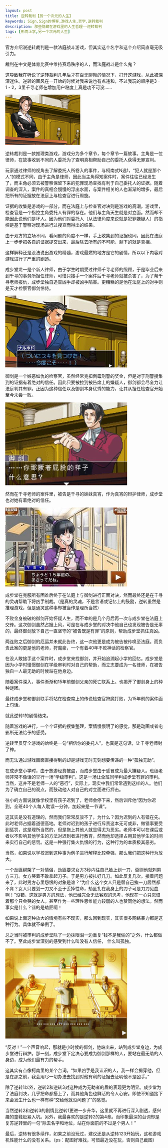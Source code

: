 ```yaml
---
layout: post
title: 逆转裁判【另一个次元的人生】
keywords: Sign,Sign的博客,游戏人生,哲学,逆转裁判
description: 那些隐藏在游戏里的人生哲理——逆转裁判
tags: [形而上学,另一个次元的人生]
---
```

官方介绍说逆转裁判是一款法庭战斗游戏，但其实这个名字和这个介绍简直毫无吸引力。

裁判在中文是体育比赛中维持赛场秩序的人，而法庭战斗是什么鬼？

这导致我在听说了逆转裁判几年后才在百无聊赖的情况下，打开这游戏，从此被深深迷住。逆转的画风在一开始的时候对我来说也有点违和，不过我玩的顺序是3 - 1 - 2，3里千寻老师在增加用户粘度上真是功不可没……

![绫里千寻](/img/2016-3-9-AceAttorney/e1.gif)

逆转裁判是一款推理类游戏，游戏分为多个章节，每个章节一篇故事。主角是一位律师，在故事收到不同的人委托为了查明真相帮助自己的委托人获得无罪宣判。

玩家通过律师的视角去了解委托人所卷入的事件，与柯南式N选1，“犯人就是那个人”的模式不同，由于主角是律师，因此当主角得知案件时，案件往往已经发生了，而主角必须去被警察保留下来的犯罪现场查找有利于自己委托人的证据。随着调查的深入，案件的真相会慢慢的浮出水面，与案件相关的人也渐渐的增多，最后把所有的证据放在法庭上与检查官进行周旋。

证据的收集是游戏的一部分，而在法庭上与检查官对决则是游戏的高潮。游戏里，检查官是一个指控主角委托人有罪的存在。他们与主角天生就是对立面。然而却不能因此说他们是坏人。因为他们对委托人（从法律角度来说就是犯罪嫌疑人）的指控是基于警察对现场进行过搜查而得出的结果。

由于双方的立场不同，看问题的角度不一样，手上收集到的证据也同，因此在法庭上一步步把各自的证据提交出来，最后除去所有的不可能，剩下的就是真相。

这样解释还是没法说出游戏的精髓，游戏最燃的地方是它的剧情，所以以下内容对游戏进行了严重的剧透。

成步堂龙一是个新人律师，由于学生时期受过律师千寻老师的照顾，于是毕业后来到千寻的事务所担任律师，可惜只接手一个案件后千寻老师就被杀害了，为了帮千寻老师报仇，成步堂独自追查凶手却被凶手陷害。更糟糕的是他在法庭上的对手则是天才检察官御剑怜侍。

![成步堂龙一](/img/2016-3-9-AceAttorney/e2.jpg)

御剑是一个嫉恶如仇的检察官，虽然经常克扣倒霉刑警的奖金，但是对于刑警搜集到的证据有着绝对的信任。因此只要被拉到被告席上的嫌疑人，御剑都会尽全力让法庭判其有罪。正因为这种信任以及御剑本身优秀的能力，让其从担任检查官开始至今未尝一败。

![御剑怜侍](/img/2016-3-9-AceAttorney/e3.jpg)

然而在千寻老师的案件里，被告是千寻的妹妹真宵，作为真宵的辩护律师，成步堂也对她有着绝对的信任。

![绫里真宵](/img/2016-3-9-AceAttorney/e4.jpg)

成步堂在克服所有困难后终于在法庭上与御剑进行正面对决，然而最终还是在千寻的灵魂帮助下将凶手制裁。（是真的灵魂，不是言语或记忆上的鼓励，逆转虽然是推理游戏，但是通灵这种事却被当作是理所当然）

不败金身被破的御剑开始怀疑人生，而不幸的是几个月后再一次与成步堂在法庭上交锋。这次御剑虽然占据上风，可是在与成步堂的对决中他自己也发现被告是无辜的，最终御剑放下自己一直坚守的“被告既是有罪”的原则，帮助成步堂抓住真凶。

两连败之后御剑的厄运并未就此告终，这一次他更是成为被告被传唤至法庭。而负责此案的更是他的老师，狩魔豪，一个有着40年不败神话的检察官。

在没人敢接手这个案件时，成步堂来找御剑，并开始追溯起小学的回忆。成步堂是因为小学时憧憬御剑在学级审判时对自己的帮助，而立志要成为一名律师，在被告独自一人最无助的时候站在他身边。

随着案件深入，事件渐渐和15年前御剑父亲的死亡联系上。也揭开了御剑身上的种种谜团。

最终成步堂和御剑联手将站在检查席上的传说检查官狩魔打败，为15年前的案件画上句话。

就此逆转1的剧情结束。

随着游戏的进行，一个个证据的搜集整理，案情慢慢明了的感觉，那是动画或者电影所无法给予的感受。

逆转里贯穿全游戏的始终是一句“相信你的委托人”。也真是这句话，让千寻老师封了神。

而无法通过游戏画面直接得到的却是游戏无时无刻想要传递的一种“孤独无助”。

在成步堂小学时，由于旅游经费被盗，而成步堂由于感冒成为最大嫌疑人。班级老师非常不像话的举行一场“学级审判”。这是一场让全班同学判成步堂有罪的审判。当然，这并不是老师一人的“恶行”，实际上，现实中我们常常遇到这样的人。他们为了确立自己的观点，而鼓动他人对自己的对立面进行抨击。

往小的方面说就像学校里有孩子迟到了，老师会停下来，然后训斥他“因为你迟到，全班40个人每人耽误一分钟，加起来是一节课”。

这其实是没有道理的，然而我们常常反驳不了，为什么？因为迟到的人有错在先。此时老师占据着道德高地。老师对迟到的孩子进行斥责这本无可或非，做错事要受到惩罚，这是理所当然的，但是拖上其他人就显得尤为恶劣。老师本可以在课后或者以不影响其他学生的方法对迟到者进行教育，然而他却选择占用其他学生的时间来实行自己的惩罚。这是一种强行集火仇恨的行为，这种行为的本质极其恶劣。

当然，如果说以学校迟到这种事为例子进行解释比较牵强，那么我们把这种行为放大。

一个劫匪绑架了一对情侣，劫匪要求女方3秒内往自己脸上划一刀，否则他就刺男方三刀。女方哭着不敢拿起刀子。于是男方被扎好几刀。如此反复几次。接着问题来了，此时男方心里怨恨的对象是谁？“为什么这个女人只是替自己挨一刀居然都不肯？女人只要划一刀又不至于丢掉性命，劫匪扎在我身上的刀子可是刀刀见血啊！”没错，这就是男方的想法，他已经完全无法客观的思考，他现在一心只怨恨着那个只会哭的女人。甚至作为一些理性思维能力较弱的人也赞同他的想法。然而事实是什么？错的是劫匪啊！

如果说上面这种放大的情境有些不现实，那么回到现实，其实很多网络暴力都是这种行为。具体就不举例了。

总之当时被审判的成步堂除了一边抹眼泪一边重复“钱不是我偷的”之外，什么都做不了。至此成步堂深刻的感受到什么叫没有人信任， 什么叫孤独。

![学级审判](/img/2016-3-9-AceAttorney/e5.jpg)

“反对！”一个声音响起，那就是小时候的御剑，他站出来，站到成步堂身边，为成步堂进行辩护。那一刻，成步堂下定决心要成为御剑那样的人，要站在最无助的人身边，成为他们最有力的帮手。

这其实有点像柯南里的某个台词。“如果凶手是我认识的人，我一样会揭穿他，但是在那之前，我会用尽一切办法去找到对他有利的证据去证明他不是凶手。”

除了逆转1以外，逆转2和逆转3对这种成为无助者的盾的表现更为明显。成步堂为了法庭判决，几乎把命都搭上了，而其他角色也鲜活的令人心安。即使不知道接下来会发生什么也一样有种“交给他就没问题了”的感觉。

当然逆转2和逆转3的剧情比逆转1更进一步升华，这里就不再进行深入剧透，感兴趣的童鞋赶紧入坑。另外，我最喜欢的是逆转2的第4章。而印象最深的台词却是复苏逆转里的一句“除去名字和地位，站在你面前的不过是个男人！”

最后，逆转有很多续作，如果之前没玩过，建议还是从逆转123开始玩，这和游戏机性能什么的没有关系。（ps：配图好难找，可惜最近没在玩，否则自己截图）